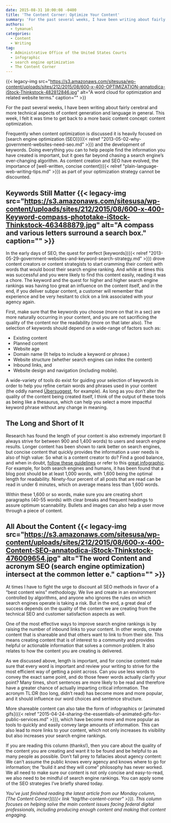 ```yaml
---
date: 2015-08-31 10:00:08 -0400
title: 'The Content Corner: Optimize Your Content'
summary: 'For the past several weeks, I have been writing about fairly cerebral and more technical aspects of content generation and language in general. This week, I felt it was time to get back to a more basic content concept: content optimization. Frequently when content optimization is discussed it is heavily focused on search engine optimization'
authors:
  - tymanuel
categories:
  - Content
  - Writing
tag:
  - Administrative Office of the United States Courts
  - infographic
  - search engine optimization
  - The Content Corner
---
```


{{< legacy-img src="https://s3.amazonaws.com/sitesusa/wp-content/uploads/sites/212/2015/08/600-x-400-OPTIMIZATION-annatodica-iStock-Thinkstock-482812846.jpg" alt="A word cloud for optimization and related website terms." caption="" >}} 

For the past several weeks, I have been writing about fairly cerebral and more technical aspects of content generation and language in general. This week, I felt it was time to get back to a more basic content concept: content optimization.

Frequently when content optimization is discussed it is heavily focused on [search engine optimization (SEO)]({{< relref "2013-05-02-why-government-websites-need-seo.md" >}}) and the development of keywords. Doing everything you can to help people find the information you have created is important, but it goes far beyond chasing a search engine’s ever-changing algorithm. As content creation and SEO have evolved, the importance of [well-written, concise content]({{< relref "plain-language-web-writing-tips.md" >}}) as part of your optimization strategy cannot be discounted.

## Keywords Still Matter {{< legacy-img src="https://s3.amazonaws.com/sitesusa/wp-content/uploads/sites/212/2015/08/600-x-400-Keyword-compass-phototake-iStock-Thinkstock-463488879.jpg" alt="A compass and various letters surround a search box." caption="" >}} 

In the early days of SEO, the quest for perfect [keywords]({{< relref "2013-05-29-government-websites-and-keyword-search-strategy.md" >}}) drove content creators or content strategists to start cramming their content with words that would boost their search engine ranking. And while at times this was successful and you were likely to find this content easily, reading it was a chore. The keyword and the quest for higher and higher search engine rankings was having too great an influence on the content itself, and in the end, if you deliver subpar content, a customer will remember that experience and be very hesitant to click on a link associated with your agency again.

First, make sure that the keywords you choose (more on that in a sec) are more naturally occurring in your content, and you are not sacrificing the quality of the content nor the readability (more on that later also). The selection of keywords should depend on a wide-range of factors such as:

  * Existing content
  * Planned content
  * Website age
  * Domain name (It helps to include a keyword or phrase.)
  * Website structure (whether search engines can index the content)
  * Inbound links, and
  * Website design and navigation (including mobile).

A wide-variety of tools do exist for guiding your selection of keywords in order to help you refine certain words and phrases used in your content (the oddly named [Übersuggest](http://ubersuggest.org/), for example). As long as you don’t alter the quality of the content being created itself, I think of the output of these tools as being like a thesaurus, which can help you select a more impactful keyword phrase without any change in meaning.

## The Long and Short of It

Research has found the length of your content is also extremely important (I always strive for between 900 and 1,400 words) to users and search engine results. Longer content has been shown to rank better on search engines, but concise content that quickly provides the information a user needs is also of high value: So what is a content creator to do? Find a good balance, and when in doubt, [follow these guidelines](http://www.orbitmedia.com/blog/ideal-blog-post-length/) or refer to this [great infographic](http://blog.sumall.com/wp-content/uploads/2014/10/TheinternetIsAZoo-e1413838839489.jpg). For example, for both search engines and humans, it has been found that a blog post should be at least 1,000 words, with 1,600 being the optimal length for readability. Ninety-four percent of all posts that are read can be read in under 6 minutes, which on average means less than 1,600 words.

Within these 1,600 or so words, make sure you are creating short paragraphs (40-55 words) with clear breaks and frequent headings to assure optimum scannability. Bullets and images can also help a user move through a piece of content.

## All About the Content {{< legacy-img src="https://s3.amazonaws.com/sitesusa/wp-content/uploads/sites/212/2015/08/600-x-400-Content-SEO-annatodica-iStock-Thinkstock-476009654.jpg" alt="The word Content and acronym SEO (search engine optimization) intersect at the common letter e." caption="" >}} 

At times I have to fight the urge to discount all SEO methods in favor of a “best content wins” methodology. We live and create in an environment controlled by algorithms, and anyone who ignores the rules on which search engines operate is taking a risk. But in the end, a great deal of success depends on the quality of the content we are creating from the technical SEO and customer satisfaction aspects as well.

One of the most effective ways to improve search engine rankings is by raising the number of inbound links to your content. In other words, create content that is shareable and that others want to link to from their site. This means creating content that is of interest to a community and provides helpful or actionable information that solves a common problem. It also relates to how the content you are creating is delivered.

As we discussed above, length is important, and for concise content make sure that every word is important and review your writing to strive for the most efficient way of getting a point across. Can you use less words to convey the exact same point, and do those fewer words actually clarify your point? Many times, short sentences are more likely to be read and therefore have a greater chance of actually imparting critical information. The acronym TL:DR (too long, didn’t read) has become more and more popular, and it should influence our word choices and sentence structure.

More shareable content can also take the form of infographics or [animated gifs]({{< relref "2015-04-24-sharing-the-essentials-of-animated-gifs-for-public-services.md" >}}), which have become more and more popular as tools to quickly and easily convey large amounts of information. This can also lead to more links to your content, which not only increases its visibility but also increases your search engine rankings.

If you are reading this column (thanks!), then you care about the quality of the content you are creating and want it to be found and be helpful to as many people as possible. Don&#8217;t fall prey to fallacies about agency content: We can&#8217;t assume the public knows every agency and knows where to go for information; the “build it and they will come” philosophy has never worked. We all need to make sure our content is not only concise and easy-to-read, we also need to be mindful of search engine rankings. You can apply some of the SEO strategies I’ve briefly shared today.

_You’ve just finished reading the latest article from our Monday column, [The Content Corner](({{< link "tag/the-content-corner" >}}). This column focuses on helping solve the main content issues facing federal digital professionals, including producing enough content and making that content engaging._